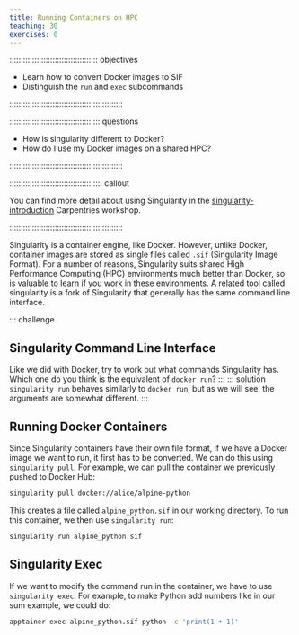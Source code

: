 ```yaml
---
title: Running Containers on HPC
teaching: 30
exercises: 0
---
```


::::::::::::::::::::::::::::::::::::::: objectives

- Learn how to convert Docker images to SIF
- Distinguish the `run` and `exec` subcommands

::::::::::::::::::::::::::::::::::::::::::::::::::

:::::::::::::::::::::::::::::::::::::::: questions

- How is singularity different to Docker?
- How do I use my Docker images on a shared HPC?

::::::::::::::::::::::::::::::::::::::::::::::::::

:::::::::::::::::::::::::::::::::::::::::  callout

You can find more detail about using Singularity in the [singularity-introduction](https://carpentries-incubator.github.io/singularity-introduction/) Carpentries workshop.

::::::::::::::::::::::::::::::::::::::::::::::::::

Singularity is a container engine, like Docker.
However, unlike Docker, container images are stored as single files called `.sif` (Singularity Image Format).
For a number of reasons, Singularity suits shared High Performance Computing (HPC) environments much better than Docker, so is valuable to learn if you work in these environments.
A related tool called singularity is a fork of Singularity that generally has the same command line interface.

::: challenge
## Singularity Command Line Interface

Like we did with Docker, try to work out what commands Singularity has.
Which one do you think is the equivalent of `docker run`?
:::
::: solution
`singularity run` behaves similarly to `docker run`, but as we will see, the arguments are somewhat different.
:::

## Running Docker Containers

Since Singularity containers have their own file format, if we have a Docker image we want to run, it first has to be converted.
We can do this using `singularity pull`.
For example, we can pull the container we previously pushed to Docker Hub:

```bash
singularity pull docker://alice/alpine-python
```

This creates a file called `alpine_python.sif` in our working directory.
To run this container, we then use `singularity run`:

```bash
singularity run alpine_python.sif
```

## Singularity Exec

If we want to modify the command run in the container, we have to use `singularity exec`.
For example, to make Python add numbers like in our sum example, we could do:
```bash
apptainer exec alpine_python.sif python -c 'print(1 + 1)'
```
